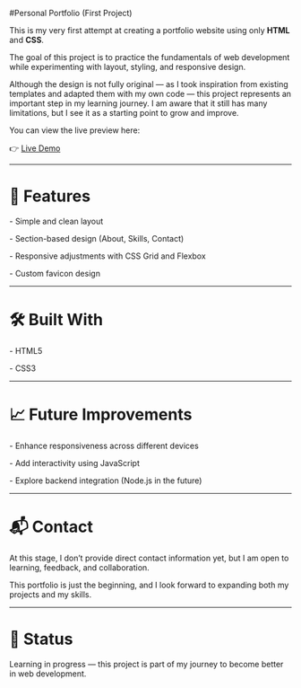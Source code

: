 \#Personal Portfolio (First Project)



This is my very first attempt at creating a portfolio website using only **HTML** and **CSS**.  

The goal of this project is to practice the fundamentals of web development while experimenting with layout, styling, and responsive design.



Although the design is not fully original — as I took inspiration from existing templates and adapted them with my own code — this project represents an important step in my learning journey. I am aware that it still has many limitations, but I see it as a starting point to grow and improve.

You can view the live preview here:  

👉 [Live Demo](https://felixjackquinkwokkenzi.github.io/Responsive-Personal-Portfolio/)



---



# 🚀 Features

\- Simple and clean layout

\- Section-based design (About, Skills, Contact)

\- Responsive adjustments with CSS Grid and Flexbox

\- Custom favicon design



---



# 🛠️ Built With

\- HTML5  

\- CSS3  



---



# 📈 Future Improvements

\- Enhance responsiveness across different devices

\- Add interactivity using JavaScript

\- Explore backend integration (Node.js in the future)



---



# 📬 Contact

At this stage, I don’t provide direct contact information yet, but I am open to learning, feedback, and collaboration.  

This portfolio is just the beginning, and I look forward to expanding both my projects and my skills.



---



# 🌱 Status

Learning in progress — this project is part of my journey to become better in web development.



